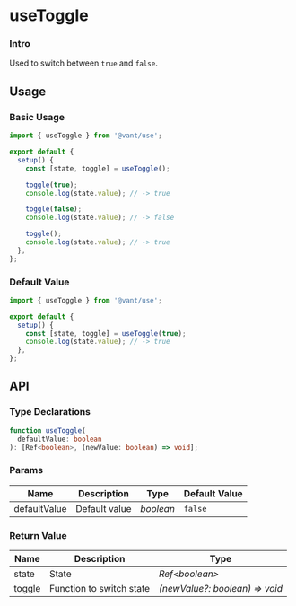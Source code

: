 # useToggle

### Intro

Used to switch between `true` and `false`.

## Usage

### Basic Usage

```js
import { useToggle } from '@vant/use';

export default {
  setup() {
    const [state, toggle] = useToggle();

    toggle(true);
    console.log(state.value); // -> true

    toggle(false);
    console.log(state.value); // -> false

    toggle();
    console.log(state.value); // -> true
  },
};
```

### Default Value

```js
import { useToggle } from '@vant/use';

export default {
  setup() {
    const [state, toggle] = useToggle(true);
    console.log(state.value); // -> true
  },
};
```

## API

### Type Declarations

```ts
function useToggle(
  defaultValue: boolean
): [Ref<boolean>, (newValue: boolean) => void];
```

### Params

| Name         | Description   | Type      | Default Value |
| ------------ | ------------- | --------- | ------------- |
| defaultValue | Default value | _boolean_ | `false`       |

### Return Value

| Name   | Description              | Type                           |
| ------ | ------------------------ | ------------------------------ |
| state  | State                    | _Ref\<boolean>_                |
| toggle | Function to switch state | _(newValue?: boolean) => void_ |
